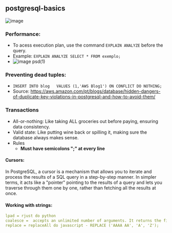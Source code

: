 ## postgresql-basics

![image](https://github.com/matefs/postgresql-basics/assets/30128774/4c943064-efe2-4624-b56e-d9d5564f6e8d)

### Performance: 
- To acess execution plan, use the command `EXPLAIN ANALYZE` before the query.
- Example: `EXPLAIN ANALYZE SELECT * FROM exemplo;`
- ![image psd(1)](https://github.com/matefs/postgresql-basics/assets/30128774/4ac4c779-2558-4e2b-9b56-435d653d0cfa)

### Preventing dead tuples:
- `INSERT INTO blog   VALUES (1,'AWS Blog1') ON CONFLICT DO NOTHING;` 
- Source: https://aws.amazon.com/pt/blogs/database/hidden-dangers-of-duplicate-key-violations-in-postgresql-and-how-to-avoid-them/

### Transactions  
- All-or-nothing: Like taking ALL groceries out before paying, ensuring data consistency.
- Valid state: Like putting wine back or spilling it, making sure the database always makes sense.
- Rules
    - **Must have semicolons ";" at every line**

#### Cursors: 
In PostgreSQL, a cursor is a mechanism that allows you to iterate and process the results of a SQL query in a step-by-step manner. In simpler terms, it acts like a "pointer" pointing to the results of a query and lets you traverse through them one by one, rather than fetching all the results at once.

#### Working with strings: 
```yaml
lpad = rjust do python 
coalesce =  accepts an unlimited number of arguments. It returns the first argument that is not null.
replace = replaceAll do javascript - REPLACE ('AAAA AA', 'A', 'Z');

```

